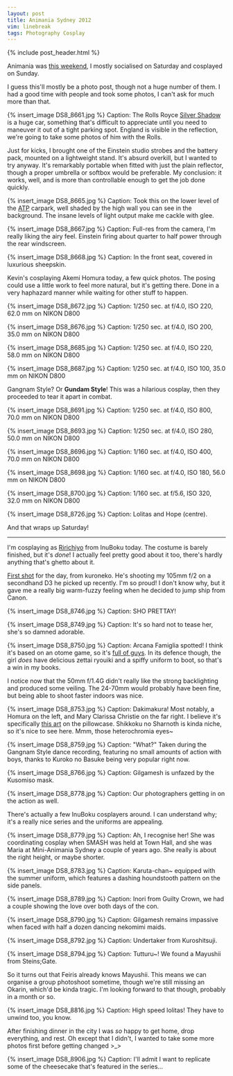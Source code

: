 ```yaml
---
layout: post
title: Animania Sydney 2012
vim: linebreak
tags: Photography Cosplay
---
```


{% include post_header.html %}

Animania was [this weekend](http://animania.net.au/2012/sydney-september), I mostly socialised on Saturday and cosplayed on Sunday.

I guess this'll mostly be a photo post, though not a huge number of them. I had a good time with people and took some photos, I can't ask for much more than that.


{% insert_image DS8_8661.jpg %}
Caption: The Rolls Royce [Silver Shadow](http://en.wikipedia.org/wiki/Rolls-Royce_Silver_Shadow) is a huge car, something that's difficult to appreciate until you need to maneuver it out of a tight parking spot. England is visible in the reflection, we're going to take some photos of him with the Rolls.

Just for kicks, I brought one of the Einstein studio strobes and the battery pack, mounted on a lightweight stand. It's absurd overkill, but I wanted to try anyway. It's remarkably portable when fitted with just the plain reflector, though a proper umbrella or softbox would be preferable. My conclusion: it works, well, and is more than controllable enough to get the job done quickly.

{% insert_image DS8_8665.jpg %}
Caption: Took this on the lower level of the [ATP](http://en.wikipedia.org/wiki/Australian_Technology_Park) carpark, well shaded by the high wall you can see in the background. The insane levels of light output make me cackle with glee.

{% insert_image DS8_8667.jpg %}
Caption: Full-res from the camera, I'm really liking the airy feel. Einstein firing about quarter to half power through the rear windscreen.

{% insert_image DS8_8668.jpg %}
Caption: In the front seat, covered in luxurious sheepskin.

Kevin's cosplaying Akemi Homura today, a few quick photos. The posing could use a little work to feel more natural, but it's getting there. Done in a very haphazard manner while waiting for other stuff to happen.

{% insert_image DS8_8672.jpg %}
Caption: 1/250 sec. at f/4.0, ISO 220, 62.0 mm on NIKON D800

{% insert_image DS8_8676.jpg %}
Caption: 1/250 sec. at f/4.0, ISO 200, 35.0 mm on NIKON D800

{% insert_image DS8_8685.jpg %}
Caption: 1/250 sec. at f/4.0, ISO 220, 58.0 mm on NIKON D800

{% insert_image DS8_8687.jpg %}
Caption: 1/250 sec. at f/4.0, ISO 100, 35.0 mm on NIKON D800

Gangnam Style? Or **Gundam Style**! This was a hilarious cosplay, then they proceeded to tear it apart in combat.

{% insert_image DS8_8691.jpg %}
Caption: 1/250 sec. at f/4.0, ISO 800, 70.0 mm on NIKON D800

{% insert_image DS8_8693.jpg %}
Caption: 1/250 sec. at f/4.0, ISO 280, 50.0 mm on NIKON D800

{% insert_image DS8_8696.jpg %}
Caption: 1/160 sec. at f/4.0, ISO 400, 70.0 mm on NIKON D800

{% insert_image DS8_8698.jpg %}
Caption: 1/160 sec. at f/4.0, ISO 180, 56.0 mm on NIKON D800

{% insert_image DS8_8700.jpg %}
Caption: 1/160 sec. at f/5.6, ISO 320, 32.0 mm on NIKON D800

{% insert_image DS8_8726.jpg %}
Caption: Lolitas and Hope (centre).

And that wraps up Saturday!

----

I'm cosplaying as [Ririchiyo](http://moin.meidokon.net/furinkan/cosplay/Shirakiin_Ririchiyo) from InuBoku today. The costume is barely finished, but it's *done*! I actually feel pretty good about it too, there's hardly anything that's ghetto about it.

[First shot](http://www.flickr.com/photos/xfire/8017955150/in/set-72157631608225089) for the day, from kuroneko. He's shooting my 105mm f/2 on a secondhand D3 he picked up recently. I'm so proud! I don't know why, but it gave me a really big warm-fuzzy feeling when he decided to jump ship from Canon.

{% insert_image DS8_8746.jpg %}
Caption: SHO PRETTAY!

{% insert_image DS8_8749.jpg %}
Caption: It's so hard not to tease her, she's so damned adorable.

{% insert_image DS8_8750.jpg %}
Caption: Arcana Famiglia spotted! I think it's based on an otome game, so it's [full of guys](http://www.comfort-soft.jp/products/arcana/character.html). In its defence though, the girl *does* have delicious zettai ryouiki and a spiffy uniform to boot, so that's a win in my books.

I notice now that the 50mm f/1.4G didn't really like the strong backlighting and produced some veiling. The 24-70mm would probably have been fine, but being able to shoot faster indoors was nice.

{% insert_image DS8_8753.jpg %}
Caption: Dakimakura! Most notably, a Homura on the left, and Mary Clarissa Christie on the far right. I believe it's specifically [this art](http://danbooru.donmai.us/post/show/1263146) on the pillowcase. Shikkoku no Sharnoth is kinda niche, so it's nice to see here. Mmm, those heterochromia eyes~

{% insert_image DS8_8759.jpg %}
Caption: "What?" Taken during the Gangnam Style dance recording, featuring no small amounts of action with boys, thanks to Kuroko no Basuke being very popular right now.

{% insert_image DS8_8766.jpg %}
Caption: Gilgamesh is unfazed by the Kusomiso mask.

{% insert_image DS8_8778.jpg %}
Caption: Our photographers getting in on the action as well.

There's actually a few InuBoku cosplayers around. I can understand why; it's a really nice series and the uniforms are appealing.

{% insert_image DS8_8779.jpg %}
Caption: Ah, I recognise her! She was coordinating cosplay when SMASH was held at Town Hall, and she was Maria at Mini-Animania Sydney a couple of years ago. She really is about the right height, or maybe shorter.

{% insert_image DS8_8783.jpg %}
Caption: Karuta-chan~ equipped with the summer uniform, which features a dashing houndstooth pattern on the side panels.

{% insert_image DS8_8789.jpg %}
Caption: Inori from Guilty Crown, we had a couple showing the love over both days of the con.

{% insert_image DS8_8790.jpg %}
Caption: Gilgamesh remains impassive when faced with half a dozen dancing nekomimi maids.

{% insert_image DS8_8792.jpg %}
Caption: Undertaker from Kuroshitsuji.

{% insert_image DS8_8794.jpg %}
Caption: Tutturu~! We found a Mayushii from Steins;Gate.

So it turns out that Feiris already knows Mayushii. This means we can organise a group photoshoot sometime, though we're still missing an Okarin, which'd be kinda tragic. I'm looking forward to that though, probably in a month or so.

{% insert_image DS8_8816.jpg %}
Caption: High speed lolitas! They have to unwind too, you know.

After finishing dinner in the city I was *so* happy to get home, drop everything, and rest. Oh except that I didn't, I wanted to take some more photos first before getting changed >_>

{% insert_image DS8_8906.jpg %}
Caption: I'll admit I want to replicate some of the cheesecake that's featured in the series...

